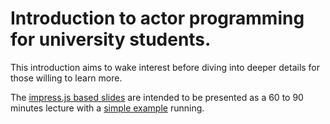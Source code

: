 # Introduction to actor programming for university students.

This introduction aims to wake interest before diving into deeper details for those willing to learn more.

The [impress.js based slides](http://bartaz.github.com/impress.js) are intended to be presented as a 60 to 90 minutes lecture
 with a [simple example](https://github.com/Alain-Bearez/actor-intro/blob/master/src/main/scala/cua/li/ti/vehicles/VehiclesSystem.scala) running.
